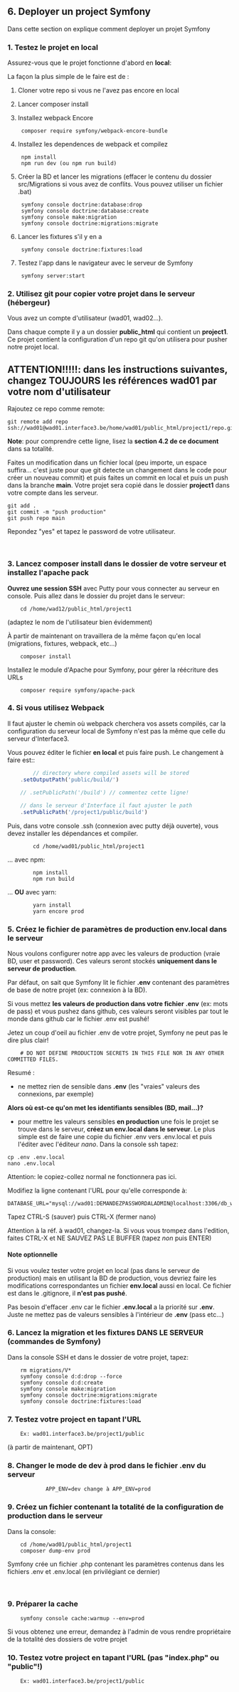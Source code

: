 ## 6. Deployer un project Symfony

Dans cette section on explique comment deployer un projet Symfony

### 1. Testez le projet en local ###

Assurez-vous que le projet fonctionne d'abord en **local**:

La façon la plus simple de le faire est de : 

1. Cloner votre repo si vous ne l'avez pas encore en local
2. Lancer composer install
3. Installez webpack Encore

        composer require symfony/webpack-encore-bundle

4. Installez les dependences de webpack et compilez

        npm install
        npm run dev (ou npm run build)


5. Créer la BD et lancer les migrations (effacer le contenu du dossier src/Migrations si vous avez de conflits. Vous pouvez utiliser un fichier .bat)

        symfony console doctrine:database:drop 
        symfony console doctrine:database:create
        symfony console make:migration
        symfony console doctrine:migrations:migrate

6. Lancer les fixtures s'il y en a

        symfony console doctrine:fixtures:load

7. Testez l'app dans le navigateur avec le serveur de Symfony 

        symfony server:start


### 2. Utilisez git pour copier votre projet dans le serveur (hébergeur) ###

Vous avez un compte d'utilisateur (wad01, wad02...). 

Dans chaque compte il y a un dossier **public_html** qui contient un **project1**.
Ce projet contient la configuration d'un repo git qu'on utilisera pour pusher notre projet local.

## ATTENTION!!!!!: dans les instructions suivantes, changez TOUJOURS les références **wad01** par votre nom d'utilisateur 

Rajoutez ce repo comme remote:

    git remote add repo ssh://wad01@wad01.interface3.be/home/wad01/public_html/project1/repo.git

**Note**: pour comprendre cette ligne, lisez la **section 4.2 de ce document** dans sa totalité.

Faites un modification dans un fichier local (peu importe, un espace suffira... c'est juste pour que git detecte un changement dans le code pour créer un nouveau commit) et puis faites un commit en local et puis un push dans la branche **main**. Votre projet sera copié dans le dossier **project1** dans votre compte dans les serveur.

```
git add .
git commit -m "push production"
git push repo main
```

Repondez "yes" et tapez le password de votre utilisateur.

<br>


### 3. Lancez **composer install dans le dossier de votre serveur** et installez l'apache pack ###

**Ouvrez une session SSH** avec Putty pour vous connecter au serveur en console. Puis allez dans le dossier du projet dans le serveur:

        cd /home/wad12/public_html/project1

(adaptez le nom de l'utilisateur bien évidemment)

À partir de maintenant on travaillera de la même façon qu'en local (migrations, fixtures, webpack, etc...)

        composer install

Installez le module d'Apache pour Symfony, pour gérer la réécriture des URLs

        composer require symfony/apache-pack 


### 4. Si vous utilisez Webpack ###

Il faut ajuster le chemin où webpack cherchera vos assets compilés, car la configuration du serveur local de Symfony n'est pas la même que celle du serveur d'Interface3.

Vous pouvez éditer le fichier **en local** et puis faire push. Le changement à faire est::

```js
        // directory where compiled assets will be stored
    .setOutputPath('public/build/')
    
    // .setPublicPath('/build') // commentez cette ligne!

    // dans le serveur d'Interface il faut ajuster le path
    .setPublicPath('/project1/public/build')
```

Puis, dans votre console .ssh (connexion avec putty déjà ouverte), vous devez installer les dépendances et compiler.

```
        cd /home/wad01/public_html/project1
```

... avec npm:

```
        npm install 
        npm run build
```
... **OU** avec yarn:

```
        yarn install
        yarn encore prod
```


### 5. Créez le fichier de paramètres de production env.local dans le serveur ###

Nous voulons configurer notre app avec les valeurs de production (vraie BD, user et password). Ces valeurs seront stockés **uniquement dans le serveur de production**. 

Par défaut, on sait que Symfony lit le fichier **.env** contenant des paramètres de base de notre projet (ex: connexion à la BD). 

Si vous mettez **les valeurs de production dans votre fichier** **.env** (ex: mots de pass) et vous pushez dans github, ces valeurs seront visibles par tout le monde dans github car le fichier .env est pushé!

Jetez un coup d'oeil au fichier .env de votre projet, Symfony ne peut pas le dire plus clair!

        # DO NOT DEFINE PRODUCTION SECRETS IN THIS FILE NOR IN ANY OTHER COMMITTED FILES.

Resumé : 

- ne mettez rien de sensible dans **.env** (les "vraies" valeurs des connexions, par exemple)
  
**Alors où est-ce qu'on met les identifiants sensibles (BD, mail...)?**

- pour mettre les valeurs sensibles **en production** une fois le projet se trouve dans le serveur, **créez un env.local dans le serveur**.
Le plus simple est de faire une copie du fichier .env vers .env.local et puis l'éditer avec l'éditeur *nano*.
Dans la console ssh tapez:

```
cp .env .env.local
nano .env.local 
```

Attention: le copiez-collez normal ne fonctionnera pas ici.

Modifiez la ligne contenant l'URL pour qu'elle corresponde à:

```
DATABASE_URL="mysql://wad01:DEMANDEZPASSWORDALADMIN@localhost:3306/db_wad01" 
```

Tapez CTRL-S (sauver) puis CTRL-X (fermer nano)

Attention à la réf. à wad01, changez-la. Si vous vous trompez dans l'edition, faites CTRL-X et NE SAUVEZ PAS LE BUFFER (tapez *non* puis ENTER)

#### Note optionnelle 

Si vous voulez tester votre projet en local (pas dans le serveur de production) mais en utilisant la BD de production, vous devriez faire les modifications correspondantes un fichier **env.local** aussi en local. Ce fichier est dans le .gitignore, il **n'est pas pushé**.

Pas besoin d'effacer .env car le fichier **.env.local** a la priorité sur **.env**. Juste ne mettez pas de valeurs sensibles à l'intérieur de **.env** (pass etc...)



### 6. Lancez la migration et les fixtures DANS LE SERVEUR (commandes de Symfony) ###

Dans la console SSH et dans le dossier de votre projet, tapez:

        rm migrations/V*
        symfony console d:d:drop --force
        symfony console d:d:create 
        symfony console make:migration
        symfony console doctrine:migrations:migrate
        symfony console doctrine:fixtures:load


### 7. Testez votre project en tapant l'URL ###

        Ex: wad01.interface3.be/project1/public


(à partir de maintenant, OPT)

### 8. Changer le mode de **dev** à **prod** dans le fichier **.env** du serveur ####

                APP_ENV=dev change à APP_ENV=prod

### 9. Créez un fichier contenant la totalité de la configuration de production dans le serveur ###

Dans la console: 

        cd /home/wad01/public_html/project1
        composer dump-env prod

Symfony crée un fichier .php contenant les paramètres contenus dans les fichiers .env et .env.local (en privilégiant ce dernier)

<br>

   
### 9. Préparer la cache

        symfony console cache:warmup --env=prod

Si vous obtenez une erreur, demandez à l'admin de vous rendre propriétaire de la totalité des dossiers de votre projet

### 10. Testez votre project en tapant l'URL (pas "index.php" ou "public"!) ###

        Ex: wad01.interface3.be/project1/public

<br>



